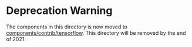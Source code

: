 # Deprecation Warning 

The components in this directory is now moved to [components/contrib/tensorflow](https://github.com/kubeflow/pipelines/tree/master/components/contrib/tensorflow). This directory will be removed by the end of 2021.
